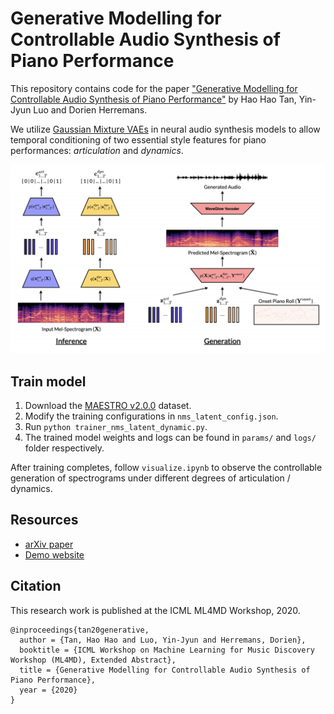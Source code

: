 # Generative Modelling for Controllable Audio Synthesis of Piano Performance

This repository contains code for the paper ["Generative Modelling for Controllable Audio Synthesis of Piano Performance"](https://arxiv.org/pdf/2006.09833.pdf) by Hao Hao Tan, Yin-Jyun Luo and Dorien Herremans.  

We utilize [Gaussian Mixture VAEs](https://arxiv.org/pdf/1611.05148.pdf) in neural audio synthesis models to allow temporal conditioning of two essential style features for piano performances: *articulation* and *dynamics*.

![](img/architecture.png)

## Train model
1. Download the [MAESTRO v2.0.0](https://magenta.tensorflow.org/datasets/maestro) dataset.
2. Modify the training configurations in `nms_latent_config.json`.
3. Run `python trainer_nms_latent_dynamic.py`.
4. The trained model weights and logs can be found in `params/` and `logs/` folder respectively.

After training completes, follow `visualize.ipynb` to observe the controllable generation of spectrograms under different degrees of articulation / dynamics.

## Resources
- [arXiv paper](https://arxiv.org/pdf/2006.09833.pdf)
- [Demo website](https://piano-performance-synthesis.github.io/)

## Citation

This research work is published at the ICML ML4MD Workshop, 2020.

```
@inproceedings{tan20generative,
  author = {Tan, Hao Hao and Luo, Yin-Jyun and Herremans, Dorien},
  booktitle = {ICML Workshop on Machine Learning for Music Discovery Workshop (ML4MD), Extended Abstract},
  title = {Generative Modelling for Controllable Audio Synthesis of Piano Performance},
  year = {2020}
}
```
